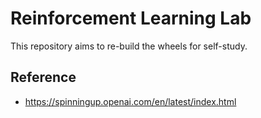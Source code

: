 # Reinforcement Learning Lab

This repository aims to re-build the wheels for self-study.

## Reference
- https://spinningup.openai.com/en/latest/index.html
